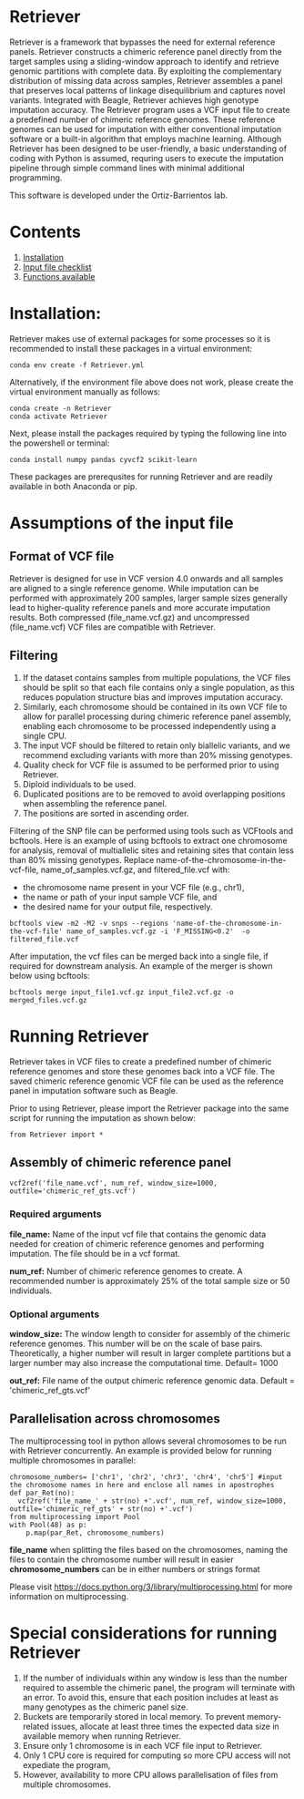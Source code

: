 # Retriever
Retriever is a framework that bypasses the need for external reference panels. Retriever constructs a chimeric reference panel directly from the target samples using a sliding-window approach to identify and retrieve genomic partitions with complete data. By exploiting the complementary distribution of missing data across samples, Retriever assembles a panel that preserves local patterns of linkage disequilibrium and captures novel variants. Integrated with Beagle, Retriever achieves high genotype imputation accuracy.
The Retriever program uses a VCF input file to create a predefined number of chimeric reference genomes. These reference genomes can be used for imputation with either conventional imputation software or a built-in algorithm that employs machine learning. Although Retriever has been designed to be user-friendly, a basic understanding of coding with Python is assumed, requring users to execute the imputation pipeline through simple command lines with minimal additional programming.

This software is developed under the Ortiz-Barrientos lab.

# Contents
1. [Installation](#Installation)
2. [Input file checklist](#Assumptions-of-the-input-file)
3. [Functions available](#Running-Retriever)



# Installation:

Retriever makes use of external packages for some processes so it is recommended to install these packages in a virtual environment:
```
conda env create -f Retriever.yml
```

Alternatively, if the environment file above does not work, please create the virtual environment manually as follows:

```
conda create -n Retriever
conda activate Retriever
```
Next, please install the packages required by typing the following line into the powershell or terminal:
```
conda install numpy pandas cyvcf2 scikit-learn
```
These packages are prerequsites for running Retriever and are readily available in both Anaconda or pip.

# Assumptions of the input file
## Format of VCF file
Retriever is designed for use in VCF version 4.0 onwards and all samples are aligned to a single reference genome. While imputation can be performed with approximately 200 samples, larger sample sizes generally lead to higher-quality reference panels and more accurate imputation results. Both compressed (file_name.vcf.gz) and uncompressed (file_name.vcf) VCF files are compatible with Retriever.

## Filtering
1. If the dataset contains samples from multiple populations, the VCF files should be split so that each file contains only a single population, as this reduces population structure bias and improves imputation accuracy.
2. Similarly, each chromosome should be contained in its own VCF file to allow for parallel processing during chimeric reference panel assembly, enabling each chromosome to be processed independently using a single CPU.
3. The input VCF should be filtered to retain only biallelic variants, and we recommend excluding variants with more than 20% missing genotypes.
5. Quality check for VCF file is assumed to be performed prior to using Retriever.
6. Diploid individuals to be used.
7. Duplicated positions are to be removed to avoid overlapping positions when assembling the reference panel.
8. The positions are sorted in ascending order.

Filtering of the SNP file can be performed using tools such as VCFtools and bcftools. Here is an example of using bcftools to extract one chromosome for analysis, removal of multiallelic sites and retaining sites that contain less than 80% missing genotypes. Replace name-of-the-chromosome-in-the-vcf-file, name_of_samples.vcf.gz, and filtered_file.vcf with:
- the chromosome name present in your VCF file (e.g., chr1),
- the name or path of your input sample VCF file, and
- the desired name for your output file, respectively.
```
bcftools view -m2 -M2 -v snps --regions 'name-of-the-chromosome-in-the-vcf-file' name_of_samples.vcf.gz -i 'F_MISSING<0.2'  -o filtered_file.vcf
```
After imputation, the vcf files can be merged back into a single file, if required for downstream analysis. An example of the merger is shown below using bcftools:
```
bcftools merge input_file1.vcf.gz input_file2.vcf.gz -o merged_files.vcf.gz
```

# Running Retriever
Retriever takes in VCF files to create a predefined number of chimeric reference genomes and store these genomes back into a VCF file. The saved chimeric reference genomic VCF file can be used as the reference panel in imputation software such as Beagle.

Prior to using Retriever, please import the Retriever package into the same script for running the imputation as shown below:
```
from Retriever import *
```

## Assembly of chimeric reference panel
```
vcf2ref('file_name.vcf', num_ref, window_size=1000, outfile='chimeric_ref_gts.vcf')
```
### Required arguments
**file_name:**  Name of the input vcf file that contains the genomic data needed for creation of chimeric reference genomes and performing imputation. The file should be in a vcf format.

**num_ref:** Number of chimeric reference genomes to create. A recommended number is approximately 25% of the total sample size or 50 individuals.

### Optional arguments
**window_size:** The window length to consider for assembly of the chimeric reference genomes. This number will be on the scale of base pairs. Theoretically, a higher number will result in larger complete partitions but a larger number may also increase the computational time. Default= 1000

**out_ref:** File name of the output chimeric reference genomic data. Default = 'chimeric_ref_gts.vcf'

## Parallelisation across chromosomes
The multiprocessing tool in python allows several chromosomes to be run with Retriever concurrently. An example is provided below for running multiple chromosomes in parallel:
```
chromosome_numbers= ['chr1', 'chr2', 'chr3', 'chr4', 'chr5'] #input the chromosome names in here and enclose all names in apostrophes
def par_Ret(no):
  vcf2ref('file_name_' + str(no) +'.vcf', num_ref, window_size=1000, outfile='chimeric_ref_gts' + str(no) +'.vcf')
from multiprocessing import Pool
with Pool(48) as p:
    p.map(par_Ret, chromosome_numbers)

```
**file_name** when splitting the files based on the chromosomes, naming the files to contain the chromosome number will result in easier 
**chromosome_numbers** can be in either numbers or strings format

Please visit https://docs.python.org/3/library/multiprocessing.html for more information on multiprocessing.

# Special considerations for running Retriever
1. If the number of individuals within any window is less than the number required to assemble the chimeric panel, the program will terminate with an error. To avoid this, ensure that each position includes at least as many genotypes as the chimeric panel size.
2. Buckets are temporarily stored in local memory. To prevent memory-related issues, allocate at least three times the expected data size in available memory when running Retriever.
4. Ensure only 1 chromosome is in each VCF file input to Retriever.
5. Only 1 CPU core is required for computing so more CPU access will not expediate the program,
6. However, availability to more CPU allows parallelisation of files from multiple chromosomes.
